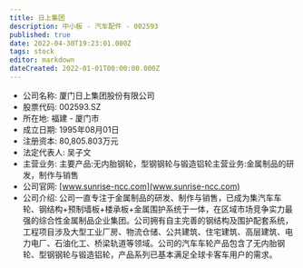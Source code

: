 ```yaml
---
title: 日上集团
description: 中小板 - 汽车配件 - 002593
published: true
date: 2022-04-30T19:23:01.000Z
tags: stock
editor: markdown
dateCreated: 2022-01-01T00:00:00.000Z
---
```


- 公司名称: 厦门日上集团股份有限公司
- 股票代码: 002593.SZ
- 所在地: 福建 - 厦门市
- 成立日期: 1995年08月01日
- 注册资本: 80,805.803万元
- 法定代表人: 吴子文
- 主营业务: 主要产品:无内胎钢轮，型钢钢轮与锻造铝轮主营业务:金属制品的研发，制作与销售
- 公司官网: [www.sunrise-ncc.com](www.sunrise-ncc.com)
- 公司介绍: 公司一直专注于金属制品的研发、制作与销售，已成为集汽车车轮、钢结构+预制墙板+楼承板+金属围护系统于一体，在区域市场竞争实力最强的综合性金属制品企业集团。公司拥有自主完善的钢结构及围护配套系统，工程项目涉及大型工业厂房、物流仓储、公共建筑、住宅建筑、高层建筑、电力电厂、石油化工、桥梁轨道等领域。公司的汽车车轮产品包含了无内胎钢轮、型钢钢轮与锻造铝轮，产品系列已基本满足全球卡客车用户的需求。


